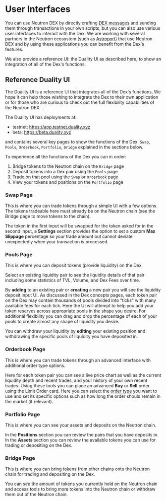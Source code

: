 # User Interfaces

You can use Neutron DEX by directly crafting [DEX messages](/neutron/modules/dex/messages) and sending them through transactions in your own scripts, but you can also use various user interfaces to interact with the Dex. We are working with several partners in the Neutron ecosystem (such as [Astroport](https://app.astroport.fi)) that use Neutron DEX and by using these applications you can benefit from the Dex's features.

We also provide a reference UI: the Duality UI as described here, to show an integration of all of the Dex's functions.

## Reference Duality UI

The Duality UI is a reference UI that integrates all of the Dex's functions. We hope it can help those wishing to integrate the Dex to their own application or for those who are curious to check out the full flexibility capabilities of the Neutron DEX.

The Duality UI has deployments at:
- testnet: https://app.testnet.duality.xyz
- beta: https://beta.duality.xyz

and contains several key pages to show the functions of the Dex: `Swap`, `Pools`, `Orderbook`, `Portfolio`, `Bridge` explained in the sections below.

To experience all the functions of the Dex you can in order:
1. Bridge tokens to the Neutron chain on the `Bridge` page
2. Deposit tokens into a Dex pair using the `Pools` page
3. Trade on that pool using the `Swap` or `Orderbook` page
4. View your tokens and positions on the `Portfolio` page

### Swap Page
This is where you can trade tokens through a simple UI with a few options. The tokens tradeable here must already be on the Neutron chain (see the Bridge page to move tokens to the chain).

The token in the first input will be swapped for the token asked for in the second input, a **Settings** section provides the option to set a custom **Max Slippage** percentage so your trade amount out cannot deviate unexpectedly when your transaction is processed.

### Pools Page
This is where you can deposit tokens (provide liquidity) on the Dex.

Select an existing liquidity pair to see the liquidity details of that pair including some statistics of TVL, Volume, and Dex Fees over time.

By **adding** to an existing pair or **creating** a new pair you will see the liquidity deposit input UI. As discussed in the Dex concepts pages, each token pair on the Dex may contain thousands of pools divided into "ticks" with many available fees for each tick. Here the UI will attempt to help you add your token reserves across appropriate pools in the shape you desire. For additional flexibility you can drag and drop the percentage of each of your pools to create almost any shape of liquidity you desire.

You can withdraw your liquidity by **editing** your existing position and withdrawing the specific pools of liquidity you have deposited in.

### Orderbook Page
This is where you can trade tokens through an advanced interface with additional order type options.

Here for each token pair you can see a live price chart as well as the current liquidity depth and recent trades, and your history of your own recent trades. Using these tools you can place an advanced **Buy** or **Sell** order using the Limit Order card. Here you can select the [order type](/neutron/modules/dex/messages#place-limit-order) you want to use and set its specific options such as how long the order should remain in the market (if relevant).

### Portfolio Page
This is where you can see your assets and deposits on the Neutron chain.

In the **Positions** section you can review the pairs that you have deposits in.  In the **Assets** section you can review the available tokens you can use for trading or depositing on the Dex.

### Bridge Page
This is where you can bring tokens from other chains onto the Neutron chain for trading and depositing on the Dex.

You can see the amount of tokens you currently hold on the Neutron chain and access tools to bring more tokens into the Neutron chain or withdraw them out of the Neutron chain.
